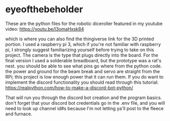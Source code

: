 # eyeofthebeholder

These are the python files for the robotic diceroller featured in my youtube video:
https://youtu.be/l3omaHxsk84

which is where you can also find the thingiverse link for the 3D printed portion.
I used a raspberry pi 3, which if you're not familiar with raspberry pi, I strongly suggest familiarizing yourself
before trying to take on this project. The camera is the type that plugs directly into the board.
For the final version I used a solderable breadboard, but the prototype was a rat's nest.
you should be able to see what pins go where from the python code. the power and ground
for the beam break and servo are straight from the RPi; this project is low enough power that 
it can run them. If you do want to implement the discord functionality you should read through this tutorial:
https://realpython.com/how-to-make-a-discord-bot-python/

That will run you through the discord bot creation and the program basics.
don't forget that your discord bot credentials go in the .env
file, and you will need to look up channel id#s because I'm not letting
ya'll post to the fleece and furnace.
